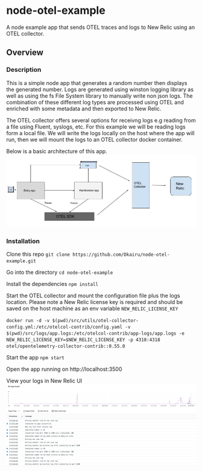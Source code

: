 # node-otel-example

A node example app that sends OTEL traces and logs to New Relic using an OTEL collector.

## Overview

### Description

This is a simple node app that generates a random number then displays the generated number. Logs are generated using winston logging library as well as using the fs File System library to manually write non json logs. The combination of these different log types are processed using OTEL and enriched with some metadata and then exported to New Relic.

The OTEL collector offers several options for receivng logs e.g reading from a file using Fluent, syslogs, etc. For this example we will be reading logs form a local file. We will write the logs locally on the host where the app will run, then we will mount the logs to an OTEL collector docker container. 

Below is a basic architecture of this app. 
![Diagram of app](src/images/node-otel-app.jpg 'Diagram of app')

### Installation

Clone this repo 
 `git clone https://github.com/Dkairu/node-otel-example.git`

Go into the directory
  `cd node-otel-example`

Install the dependencies 
  `npm install`

Start the OTEL collector and mount the configuration file plus the logs location. Please note a New Relic license key is required and should be saved on the host machine as an env variable `NEW_RELIC_LICENSE_KEY`
 
   `docker run -d -v $(pwd)/src/utils/otel-collector-config.yml:/etc/otelcol-contrib/config.yaml -v $(pwd)/src/logs/app.logs:/etc/otelcol-contrib/app-logs/app.logs -e NEW_RELIC_LICENSE_KEY=$NEW_RELIC_LICENSE_KEY -p 4318:4318 otel/opentelemetry-collector-contrib::0.55.0`

Start the app 
  `npm start`

Open the app running on http://localhost:3500


View your logs in New Relic UI
![NR logs](src/images/logs-ui.png)